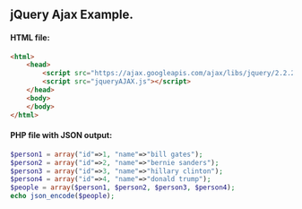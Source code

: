 ## jQuery Ajax Example.

#### HTML file:
```html
<html>
	<head>
		<script src="https://ajax.googleapis.com/ajax/libs/jquery/2.2.2/jquery.min.js"></script>
		<script src="jqueryAJAX.js"></script>
	</head>
	<body>
	</body>
</html>
```

#### PHP file with JSON output:
```php
$person1 = array("id"=>1, "name"=>"bill gates");
$person2 = array("id"=>2, "name"=>"bernie sanders");	
$person3 = array("id"=>3, "name"=>"hillary clinton");	
$person4 = array("id"=>4, "name"=>"donald trump");	
$people = array($person1, $person2, $person3, $person4);
echo json_encode($people);
```
